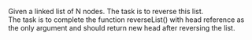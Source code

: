 Given a linked list of N nodes. The task is to reverse this list.<br/>
The task is to complete the function reverseList() with head reference as the only argument and should return new head after reversing the list.
